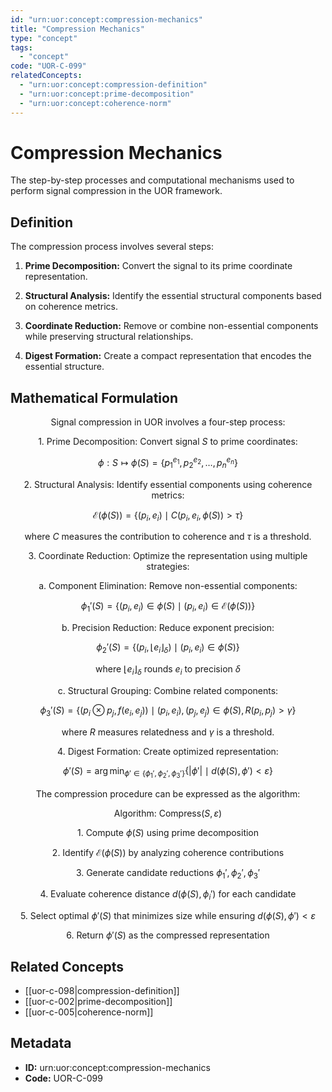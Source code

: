 ```yaml
---
id: "urn:uor:concept:compression-mechanics"
title: "Compression Mechanics"
type: "concept"
tags:
  - "concept"
code: "UOR-C-099"
relatedConcepts:
  - "urn:uor:concept:compression-definition"
  - "urn:uor:concept:prime-decomposition"
  - "urn:uor:concept:coherence-norm"
---
```


# Compression Mechanics

The step-by-step processes and computational mechanisms used to perform signal compression in the UOR framework.

## Definition

The compression process involves several steps:

1. **Prime Decomposition:** Convert the signal to its prime coordinate representation.

2. **Structural Analysis:** Identify the essential structural components based on coherence metrics.

3. **Coordinate Reduction:** Remove or combine non-essential components while preserving structural relationships.

4. **Digest Formation:** Create a compact representation that encodes the essential structure.

## Mathematical Formulation

$$
\text{Signal compression in UOR involves a four-step process:}
$$

$$
\text{1. Prime Decomposition: Convert signal } S \text{ to prime coordinates:}
$$

$$
\phi: S \mapsto \phi(S) = \{p_1^{e_1}, p_2^{e_2}, \ldots, p_n^{e_n}\}
$$

$$
\text{2. Structural Analysis: Identify essential components using coherence metrics:}
$$

$$
\mathcal{E}(\phi(S)) = \{(p_i, e_i) \mid C(p_i, e_i, \phi(S)) > \tau\}
$$

$$
\text{where } C \text{ measures the contribution to coherence and } \tau \text{ is a threshold.}
$$

$$
\text{3. Coordinate Reduction: Optimize the representation using multiple strategies:}
$$

$$
\text{   a. Component Elimination: Remove non-essential components:}
$$

$$
\phi_1'(S) = \{(p_i, e_i) \in \phi(S) \mid (p_i, e_i) \in \mathcal{E}(\phi(S))\}
$$

$$
\text{   b. Precision Reduction: Reduce exponent precision:}
$$

$$
\phi_2'(S) = \{(p_i, \lfloor e_i \rfloor_\delta) \mid (p_i, e_i) \in \phi(S)\}
$$

$$
\text{   where } \lfloor e_i \rfloor_\delta \text{ rounds } e_i \text{ to precision } \delta
$$

$$
\text{   c. Structural Grouping: Combine related components:}
$$

$$
\phi_3'(S) = \{(p_i \otimes p_j, f(e_i, e_j)) \mid (p_i, e_i), (p_j, e_j) \in \phi(S),\, R(p_i, p_j) > \gamma\}
$$

$$
\text{   where } R \text{ measures relatedness and } \gamma \text{ is a threshold.}
$$

$$
\text{4. Digest Formation: Create optimized representation:}
$$

$$
\phi'(S) = \arg\min_{\phi' \in \{\phi_1', \phi_2', \phi_3'\}} \{|\phi'| \mid d(\phi(S), \phi') < \varepsilon\}
$$

$$
\text{The compression procedure can be expressed as the algorithm:}
$$

$$
\text{Algorithm: Compress}(S, \varepsilon)
$$

$$
\text{  1. Compute } \phi(S) \text{ using prime decomposition}
$$

$$
\text{  2. Identify } \mathcal{E}(\phi(S)) \text{ by analyzing coherence contributions}
$$

$$
\text{  3. Generate candidate reductions } \phi_1', \phi_2', \phi_3'
$$

$$
\text{  4. Evaluate coherence distance } d(\phi(S), \phi_i') \text{ for each candidate}
$$

$$
\text{  5. Select optimal } \phi'(S) \text{ that minimizes size while ensuring } d(\phi(S), \phi') < \varepsilon
$$

$$
\text{  6. Return } \phi'(S) \text{ as the compressed representation}
$$

## Related Concepts

- [[uor-c-098|compression-definition]]
- [[uor-c-002|prime-decomposition]]
- [[uor-c-005|coherence-norm]]

## Metadata

- **ID:** urn:uor:concept:compression-mechanics
- **Code:** UOR-C-099
